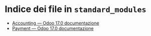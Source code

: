 # Indice dei file in `standard_modules`

- [Accounting — Odoo 17.0 documentazione](./account.md)
- [Payment — Odoo 17.0 documentazione](./payment.md)
